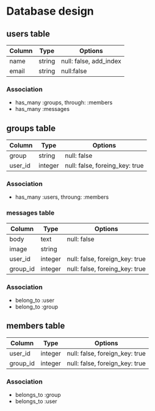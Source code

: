 # Database design

## users table

|Column|Type|Options|
|------|----|-------|
|name|string|null: false, add_index|
|email|string|null:false|

### Association
- has_many :groups, through: :members
- has_many :messages

## groups table

|Column|Type|Options|
|------|----|-------|
|group|string|null: false|
|user_id|integer|null: false, foreing_key: true|

### Association
- has_many :users, throung: :members

### messages table

|Column|Type|Options|
|------|----|-------|
|body|text|null: false|
|image|string||
|user_id|integer|null: false, foreign_key: true|
|group_id|integer|null: false, foreing_key: true|

### Association
- belong_to :user
- belong_to :group

## members table

|Column|Type|Options|
|------|----|-------|
|user_id|integer|null: false, foreign_key: true|
|group_id|integer|null: false, foreign_key: true|

### Association
- belongs_to :group
- belongs_to :user

